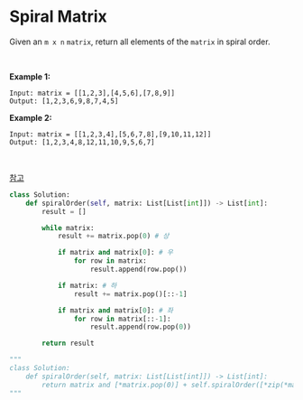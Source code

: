 # Spiral Matrix

Given an `m x n` `matrix`, return all elements of the `matrix` in spiral order.

<br/> 

**Example 1:**
```
Input: matrix = [[1,2,3],[4,5,6],[7,8,9]]
Output: [1,2,3,6,9,8,7,4,5]
```

**Example 2:**
```
Input: matrix = [[1,2,3,4],[5,6,7,8],[9,10,11,12]]
Output: [1,2,3,4,8,12,11,10,9,5,6,7]
```

<br/> 

[참고](https://velog.io/@jiselectric/Leetcode-Spiral-Matrix)

```python
class Solution:
    def spiralOrder(self, matrix: List[List[int]]) -> List[int]:
        result = []

        while matrix:
            result += matrix.pop(0) # 상

            if matrix and matrix[0]: # 우
                for row in matrix:
                    result.append(row.pop())

            if matrix: # 하
                result += matrix.pop()[::-1]

            if matrix and matrix[0]: # 좌
                for row in matrix[::-1]:
                    result.append(row.pop(0))

        return result

"""
class Solution:
    def spiralOrder(self, matrix: List[List[int]]) -> List[int]:
        return matrix and [*matrix.pop(0)] + self.spiralOrder([*zip(*matrix)][::-1])
"""
```
